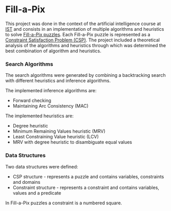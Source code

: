 # Fill-a-Pix
This project was done in the context of the artificial intelligence course at [IST](http://tecnico.ulisboa.pt/en/) and consists in an implementation of multiple algorithms and heuristics to solve [Fill-a-Pix puzzles](http://www.conceptispuzzles.com/index.aspx?uri=puzzle/fill-a-pix). Each Fill-a-Pix puzzle is represented as a [Constraint Satisfaction Problem (CSP)](http://en.wikipedia.org/wiki/Constraint_satisfaction_problem). The project included a theoretical analysis of the algorithms and heuristics through which was determined the best combination of algorithm and heuristics.

<h3> Search Algorithms </h3>

The search algorithms were generated by combining a backtracking search with different heuristics and inference algorithms.

The implemented inference algorithms are:
  - Forward checking
  - Maintaining Arc Consistency (MAC)
  
The implemented heuristics are:
  - Degree heuristic
  - Minimum Remaining Values heuristic (MRV)
  - Least Constraining Value heuristic (LCV)
  - MRV with degree heuristic to disambiguate equal values
  
<h3> Data Structures </h3>

Two data structures were defined:
  - CSP structure - represents a puzzle and contains variables, constraints and domains
  - Constraint structure - represents a constraint and contains variables, values and a predicate

In Fill-a-Pix puzzles a constraint is a numbered square.

  
